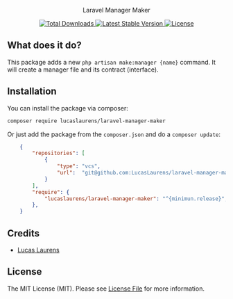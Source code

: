 <p align="center">Laravel Manager Maker</p>

<p align="center">
    <a href="https://packagist.org/packages/lucaslaurens/laravel-manager-maker">
        <img src="https://img.shields.io/packagist/dt/lucaslaurens/laravel-manager-maker" alt="Total Downloads">
    </a>
    <a href="https://packagist.org/packages/lucaslaurens/laravel-manager-maker">
        <img src="https://img.shields.io/packagist/v/lucaslaurens/laravel-manager-maker" alt="Latest Stable Version">
    </a>
    <a href="https://packagist.org/packages/lucaslaurens/laravel-manager-maker">
        <img src="https://img.shields.io/packagist/l/lucaslaurens/laravel-manager-maker" alt="License">
    </a>
</p>

## What does it do?

This package adds a new `php artisan make:manager {name}` command. It will create a manager file and its contract (interface).

## Installation

You can install the package via composer:

```bash
composer require lucaslaurens/laravel-manager-maker
```

Or just add the package from the `composer.json` and do a `composer update`:

```json
    {
        "repositories": [
            {
                "type": "vcs",
                "url":  "git@github.com:LucasLaurens/laravel-manager-maker.git"
            }
        ],
        "require": {
            "lucaslaurens/laravel-manager-maker": "^{minimun.release}",
        },
    }
```

## Credits

- [Lucas Laurens](https://github.com/LucasLaurens)

## License

The MIT License (MIT). Please see [License File](LICENSE.md) for more information.
